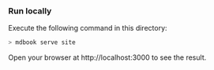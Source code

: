 ### Run locally

Execute the following command in this directory:
```bash
> mdbook serve site
```
Open your browser at http://localhost:3000 to see the result.
